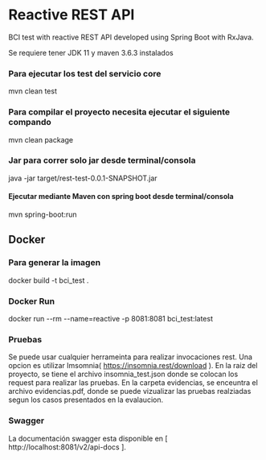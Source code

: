 # Reactive REST API
BCI test with reactive REST API developed using Spring Boot with RxJava.

Se requiere tener JDK 11 y maven 3.6.3 instalados 

### Para ejecutar los test del servicio core
mvn clean test

### Para compilar el proyecto necesita ejecutar el siguiente compando
mvn clean package

### Jar para correr solo jar desde terminal/consola
java -jar target/rest-test-0.0.1-SNAPSHOT.jar

#### Ejecutar mediante Maven con spring boot desde terminal/consola
mvn spring-boot:run

## Docker

### Para generar la imagen
docker build -t bci_test .

### Docker Run
docker run --rm --name=reactive -p 8081:8081 bci_test:latest

### Pruebas
Se puede usar cualquier herrameinta para realizar invocaciones rest. Una opcion es utilizar Imsomnia( https://insomnia.rest/download ). En la raiz del proyecto, se tiene el archivo insomnia_test.json donde se colocan los request para realizar las pruebas.
En la carpeta evidencias, se enceuntra el archivo evidencias.pdf, donde se puede vizualizar las pruebas realziadas segun los casos presentados en la evalaucion. 

### Swagger
La documentación swagger esta disponible en [ http://localhost:8081/v2/api-docs ]. 